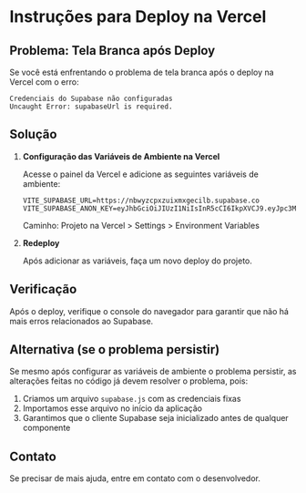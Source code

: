 # Instruções para Deploy na Vercel

## Problema: Tela Branca após Deploy

Se você está enfrentando o problema de tela branca após o deploy na Vercel com o erro:
```
Credenciais do Supabase não configuradas
Uncaught Error: supabaseUrl is required.
```

## Solução

1. **Configuração das Variáveis de Ambiente na Vercel**

   Acesse o painel da Vercel e adicione as seguintes variáveis de ambiente:

   ```
   VITE_SUPABASE_URL=https://nbwyzcpxzuixmxgecilb.supabase.co
   VITE_SUPABASE_ANON_KEY=eyJhbGciOiJIUzI1NiIsInR5cCI6IkpXVCJ9.eyJpc3MiOiJzdXBhYmFzZSIsInJlZiI6Im5id3l6Y3B4enVpeG14Z2VjaWxiIiwicm9sZSI6ImFub24iLCJpYXQiOjE3NDgzMDkwOTcsImV4cCI6MjA2Mzg4NTA5N30.SjSSFQ9ZGfvHoTGSHkqxudLLlPH8m0vBGefUK8ef9IM
   ```

   Caminho: Projeto na Vercel > Settings > Environment Variables

2. **Redeploy**

   Após adicionar as variáveis, faça um novo deploy do projeto.

## Verificação

Após o deploy, verifique o console do navegador para garantir que não há mais erros relacionados ao Supabase.

## Alternativa (se o problema persistir)

Se mesmo após configurar as variáveis de ambiente o problema persistir, as alterações feitas no código já devem resolver o problema, pois:

1. Criamos um arquivo `supabase.js` com as credenciais fixas
2. Importamos esse arquivo no início da aplicação
3. Garantimos que o cliente Supabase seja inicializado antes de qualquer componente

## Contato

Se precisar de mais ajuda, entre em contato com o desenvolvedor.